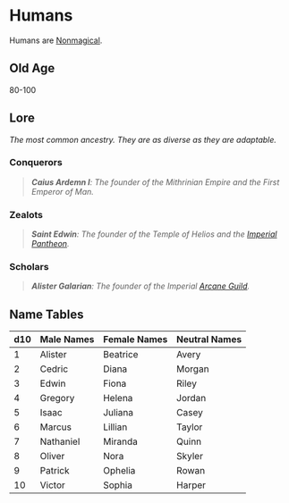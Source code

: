 # Humans

Humans are [Nonmagical](../Mechanical/Nonmagical.md).

## Old Age

80-100

## Lore

*The most common ancestry. They are as diverse as they are adaptable.*

### Conquerors

> ***Caius Ardemn I**: The founder of the Mithrinian Empire and the First Emperor of Man.*

### Zealots

> ***Saint Edwin**: The founder of the Temple of Helios and the [Imperial Pantheon](../../../Resources%20for%20GMs/Mithrinian%20Pantheons/Imperial%20Pantheon.md).*

### Scholars

> ***Alister Galarian**: The founder of the Imperial [Arcane Guild](../../../Resources%20for%20GMs/Economy/Relevant%20Prices/Arcane%20Guild.md).*

## Name Tables

| d10 | Male Names | Female Names | Neutral Names |
| --- | ---------- | ------------ | ------------- |
| 1   | Alister    | Beatrice     | Avery         |
| 2   | Cedric     | Diana        | Morgan        |
| 3   | Edwin      | Fiona        | Riley         |
| 4   | Gregory    | Helena       | Jordan        |
| 5   | Isaac      | Juliana      | Casey         |
| 6   | Marcus     | Lillian      | Taylor        |
| 7   | Nathaniel  | Miranda      | Quinn         |
| 8   | Oliver     | Nora         | Skyler        |
| 9   | Patrick    | Ophelia      | Rowan         |
| 10  | Victor     | Sophia       | Harper        |
